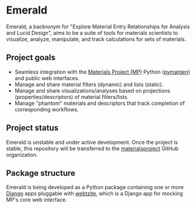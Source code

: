 # Emerald
Emerald, a backronym for "Explore Material Entry Relationships for Analysis and
Lucid Design", aims to be a suite of tools for materials scientists to visualize,
analyze, manipulate, and track calculations for sets of materials.

## Project goals
* Seamless integration with
  the [Materials Project (MP)](https://materialsproject.org/) Python
  ([pymatgen](http://pymatgen.org/)) and public web interfaces.
* Manage and share material filters (dynamic) and lists (static).
* Manage and share visualizations/analyses based on projections
  (properties/descriptors) of material filters/lists.
* Manage "phantom" materials and descriptors that track completion of
  corresponding workflows.

## Project status
Emerald is unstable and under active development. Once the project is stable,
this repository will be transferred to
the [materialsproject](https://github.com/materialsproject/) GitHub
organization.

## Package structure
Emerald is being developed as a Python package containing one or
more [Django](https://www.djangoproject.com/) apps pluggable
with [webtzite](https://github.com/materialsproject/webtzite), which is a Django
app for mocking MP's core web interface.
